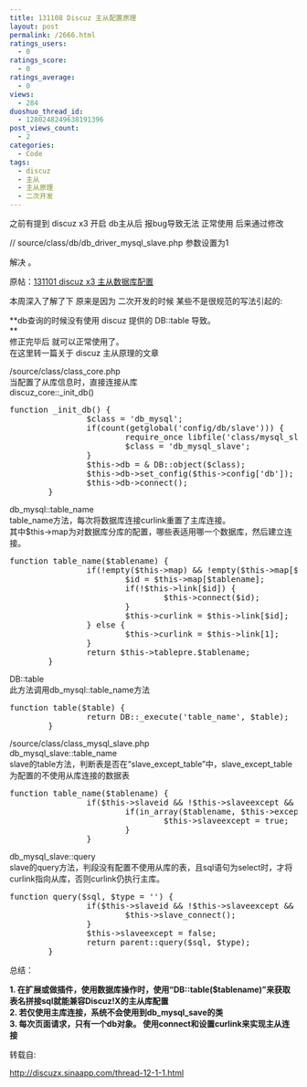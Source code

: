 ```yaml
---
title: 131108 Discuz 主从配置原理
layout: post
permalink: /2666.html
ratings_users:
  - 0
ratings_score:
  - 0
ratings_average:
  - 0
views:
  - 284
duoshuo_thread_id:
  - 1280248249638191396
post_views_count:
  - 2
categories:
  - Code
tags:
  - discuz
  - 主从
  - 主从原理
  - 二次开发
---
```

之前有提到 discuz x3 开启 db主从后 报bug导致无法 正常使用 后来通过修改 

// source/class/db/db\_driver\_mysql_slave.php 参数设置为1

解决 。

原帖：<a href="http://www.80aj.com/2653.html" alt="131101 discuz x3 主从数据库配置" target="_blank">131101 discuz x3 主从数据库配置</a>

本周深入了解了下 原来是因为 二次开发的时候 某些不是很规范的写法引起的: 

**db查询的时候没有使用 discuz 提供的 DB::table 导致。  
**  
修正完毕后 就可以正常使用了。  
在这里转一篇关于 discuz 主从原理的文章 

/source/class/class_core.php  
当配置了从库信息时，直接连接从库  
discuz\_core::\_init_db()

<pre class="brush: php; title: ; notranslate" title="">function _init_db() {
                $class = 'db_mysql';
                if(count(getglobal('config/db/slave'))) {
                        require_once libfile('class/mysql_slave');
                        $class = 'db_mysql_slave';
                }
                $this-&gt;db = & DB::object($class);
                $this-&gt;db-&gt;set_config($this-&gt;config['db']);
                $this-&gt;db-&gt;connect();
        }
</pre>

db\_mysql::table\_name  
table_name方法，每次将数据库连接curlink重置了主库连接。  
其中$this->map为对数据库分库的配置，哪些表适用哪一个数据库，然后建立连接。

<pre class="brush: php; title: ; notranslate" title="">function table_name($tablename) {
                if(!empty($this-&gt;map) && !empty($this-&gt;map[$tablename])) {
                        $id = $this-&gt;map[$tablename];
                        if(!$this-&gt;link[$id]) {
                                $this-&gt;connect($id);
                        }
                        $this-&gt;curlink = $this-&gt;link[$id];
                } else {
                        $this-&gt;curlink = $this-&gt;link[1];
                }
                return $this-&gt;tablepre.$tablename;
        }
</pre>

DB::table  
此方法调用db\_mysql::table\_name方法

<pre class="brush: php; title: ; notranslate" title="">function table($table) {
                return DB::_execute('table_name', $table);
        }
</pre>

/source/class/class\_mysql\_slave.php  
db\_mysql\_slave::table_name  
slave的table方法，判断表是否在“slave\_except\_table”中，slave\_except\_table为配置的不使用从库连接的数据表

<pre class="brush: php; title: ; notranslate" title="">function table_name($tablename) {
                if($this-&gt;slaveid && !$this-&gt;slaveexcept && $this-&gt;excepttables) {
                        if(in_array($tablename, $this-&gt;excepttables)) {
                                $this-&gt;slaveexcept = true;
                        }
                }
</pre>

db\_mysql\_slave::query  
slave的query方法，判段没有配置不使用从库的表，且sql语句为select时，才将curlink指向从库，否则curlink仍执行主库。

<pre class="brush: php; title: ; notranslate" title="">function query($sql, $type = '') {
                if($this-&gt;slaveid && !$this-&gt;slaveexcept && strtoupper(substr($sql, 0 , 6)) == 'SELECT') {
                        $this-&gt;slave_connect();
                }
                $this-&gt;slaveexcept = false;
                return parent::query($sql, $type);
        }
</pre>

总结：

**1. 在扩展或做插件，使用数据库操作时，使用“DB::table($tablename)”来获取表名拼接sql就能兼容Discuz!X的主从库配置  
2. 若仅使用主库连接，系统不会使用到db\_mysql\_save的类  
3. 每次页面请求，只有一个db对象。 使用connect和设置curlink来实现主从连接**

转载自:

http://discuzx.sinaapp.com/thread-12-1-1.html